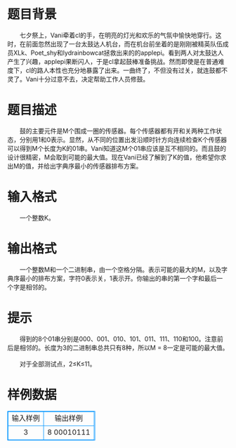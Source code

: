 # 

 
 # 题目背景 
　　七夕祭上，Vani牵着cl的手，在明亮的灯光和欢乐的气氛中愉快地穿行。这时，在前面忽然出现了一台太鼓达人机台，而在机台前坐着的是刚刚被精英队伍成员XLk、Poet_shy和lydrainbowcat拯救出来的的applepi。看到两人对太鼓达人产生了兴趣，applepi果断闪人，于是cl拿起鼓棒准备挑战。然而即使是在普通难度下，cl的路人本性也充分地暴露了出来。一曲终了，不但没有过关，就连鼓都不灵了。Vani十分过意不去，决定帮助工作人员修鼓。 

 
 # 题目描述 
　　鼓的主要元件是M个围成一圈的传感器。每个传感器都有开和关两种工作状态，分别用1和0表示。显然，从不同的位置出发沿顺时针方向连续检查K个传感器可以得到M个长度为K的01串。Vani知道这M个01串应该是互不相同的。而且鼓的设计很精密，M会取到可能的最大值。现在Vani已经了解到了K的值，他希望你求出M的值，并给出字典序最小的传感器排布方案。 

 
 # 输入格式 
　　一个整数K。 

 
 # 输出格式 
　　一个整数M和一个二进制串，由一个空格分隔。表示可能的最大的M，以及字典序最小的排布方案，字符0表示关，1表示开。你输出的串的第一个字和最后一个字是相邻的。 

 
 # 提示 
　　得到的8个01串分别是000、001、010、101、011、111、110和100。注意前后是相邻的。长度为3的二进制串总共只有8种，所以M&nbsp;=&nbsp;8一定是可能的最大值。<BR><BR>　　对于全部测试点，2≤K≤11。 
# 样例数据
<style>
        table,table tr th, table tr td { border:1px solid #0094ff; }
        table { width: 200px; min-height: 25px; line-height: 25px; text-align: center; border-collapse: collapse;}   
    </style>
<table>
	<tr>
		<td>输入样例</td>
		<td>输出样例</td>
	</tr>
<tr><td>3</td><td>8 00010111</td></tr></table>
